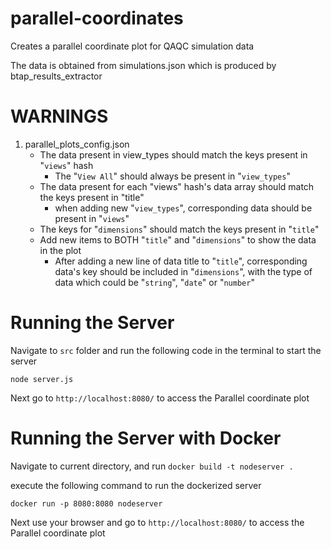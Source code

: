 # parallel-coordinates
Creates a parallel coordinate plot for QAQC simulation data

The data is obtained from simulations.json which is produced by btap_results_extractor

# WARNINGS
1. parallel_plots_config.json
    - The data present in view_types should match the keys present in "`views`" hash
        - The "`View All`" should always be present in "`view_types`"
    - The data present for each "views" hash's data array should match the keys present in "title"
        - when adding new "`view_types`", corresponding data should be present in "`views`"
    - The keys for "`dimensions`" should match the keys present in "`title`"
    - Add new items to BOTH "`title`" and "`dimensions`" to show the data in the plot
        - After adding a new line of data title to "`title`", corresponding data's key should be included in "`dimensions`", with the type of data which could be "`string`", "`date`" or "`number`"

# Running the Server
Navigate to `src` folder and run the following code in the terminal to start the server

````node server.js````

Next go to `http://localhost:8080/` to access the Parallel coordinate plot

# Running the Server with Docker

Navigate to current directory, and run ````docker build -t nodeserver .````

execute the following command to run the dockerized server

````docker run -p 8080:8080 nodeserver````

Next use your browser and go to `http://localhost:8080/` to access the Parallel coordinate plot
